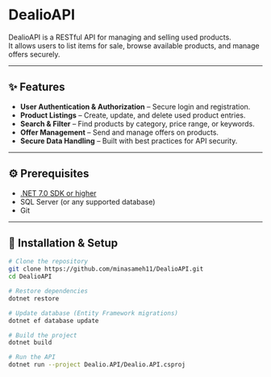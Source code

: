 # DealioAPI

DealioAPI is a RESTful API for managing and selling used products.  
It allows users to list items for sale, browse available products, and manage offers securely.

---

## ✨ Features

- **User Authentication & Authorization** – Secure login and registration.
- **Product Listings** – Create, update, and delete used product entries.
- **Search & Filter** – Find products by category, price range, or keywords.
- **Offer Management** – Send and manage offers on products.
- **Secure Data Handling** – Built with best practices for API security.

---

## ⚙️ Prerequisites

- [.NET 7.0 SDK or higher](https://dotnet.microsoft.com/en-us/download/dotnet)
- SQL Server (or any supported database)
- Git

---

## 🚀 Installation & Setup

```bash
# Clone the repository
git clone https://github.com/minasameh11/DealioAPI.git
cd DealioAPI

# Restore dependencies
dotnet restore

# Update database (Entity Framework migrations)
dotnet ef database update

# Build the project
dotnet build

# Run the API
dotnet run --project Dealio.API/Dealio.API.csproj
